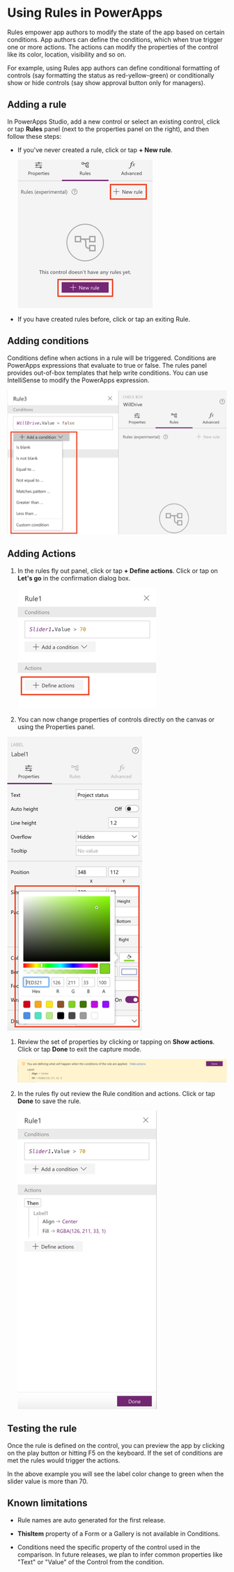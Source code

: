 <properties
	pageTitle="Using Rules in apps | Microsoft PowerApps"
	description="Step-by-step instructions to creating Rules for app makers"
	services=""
	suite="PowerApps"
	documentationCenter="na"
	authors="karthik-1"
	manager="anneta"
	editor=""
	tags=""/>

<tags
   ms.service="powerapps"
   ms.devlang="na"
   ms.topic="article"
   ms.tgt_pltfrm="na"
   ms.workload="na"
   ms.date="09/14/2017"
   ms.author="karthikb"/>

# Using Rules in PowerApps #
Rules empower app authors to modify the state of the app based on certain conditions. App authors can define the conditions, which when true trigger one or more actions. The actions can modify the properties of the control like its color, location, visibility and so on.

For example, using Rules app authors can define conditional formatting of controls (say formatting the status as red-yellow-green) or conditionally show or hide controls (say show approval button only for managers).

## Adding a rule ##
In PowerApps Studio, add a new control or select an existing control, click or tap **Rules** panel (next to the properties panel on the right), and then follow these steps:

- If you've never created a rule, click or tap **+ New rule**.

	![Create new rule](./media/working-with-rules/new-rule.png)

- If you have created rules before, click or tap an exiting Rule.  

## Adding conditions ##
Conditions define when actions in a rule will be triggered. Conditions are PowerApps expressions that evaluate to true or false. The rules panel provides out-of-box templates that help write conditions. You can use IntelliSense to modify the PowerApps expression.

![Add condition](./media/working-with-rules/rule-conditions.png)


## Adding Actions
1. In the rules fly out panel, click or tap **+ Define actions**. Click or tap on **Let's go** in the confirmation dialog box.

	![Define actions](./media/working-with-rules/rule-define-actions.png)

1. You can now change properties of controls directly on the canvas or using the Properties panel.

 ![Capture properties](./media/working-with-rules/rule-capture-properties.png)

1. Review the set of properties by clicking or tapping on **Show actions**. Click or tap **Done** to exit the capture mode.

	![Review actions](./media/working-with-rules/rule-review-actions.png)

1. In the rules fly out review the Rule condition and actions. Click or tap **Done** to save the rule.

	![Review rule](./media/working-with-rules/rule-review.png)

## Testing the rule ##
Once the rule is defined on the control, you can preview the app by clicking on the play  button or hitting F5 on the keyboard. If the set of conditions are met the rules would trigger the actions.

In the above example you will see the label color change to green when the slider value is more than 70.

## Known limitations ##
- Rule names are auto generated for the first release.

- **ThisItem** property of a Form or a Gallery is not available in Conditions.

- Conditions need the specific property of the control used in the comparison. In future releases, we plan to infer common properties like "Text" or "Value" of the Control from the condition.
